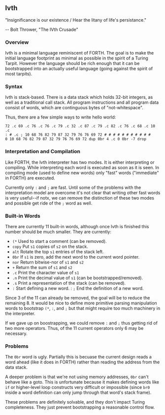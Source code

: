 ## Ivth

"Insignificance is our existence / Hear the litany of life's persistance."

-- Bolt Thrower, "The IVth Crusade"

### Overview

Ivth is a minimal language reminiscent of FORTH. The goal is to make
the initial language footprint as minimal as possible in the spirit of
a Turing Tarpit. However the language should be rich enough that it
can be bootstrapped into an actually useful language (going against
the spirit of most tarpits).

### Syntax

Ivth is stack-based. There is a data stack which holds 32-bit
integers, as well as a traditional call stack. All program
instructions and all program data consist of words, which are
continguous bytes of "not-whitespace".

Thus, there are a few simple ways to write hello world:

```
72 .c 69 .c 76 .c 76 .c 79 .c 32 .c 87 .c 79 .c 82 .c 76 .c 68 .c 10 .c
: # .c ; 10 68 76 82 79 87 32 79 76 76 69 72 # # # # # # # # # # #
0 10 68 76 82 79 87 32 79 76 76 69 72 dup 0br 4 .c 0 0br -7 drop
```

### Interpretation and Compilation

Like FORTH, the Ivth interpreter has two modes. It is either
interpreting or compiling. While interpreting each word is executed as
soon as it is seen. In compiling mode (used to define new words) only
"fast" words ("immediate" in FORTH) are executed.

Currently only `:` and `;` are fast. Until some of the problems with
the interpretation model are overcome it's not clear that writing
other fast words is very useful--if notx, we can remove the distinction
of these two modes and possible get ride of the `;` word as well.

### Built-in Words

There are currently 11 built-in words, although once Ivth is finished
this number should be much smaller. They are currently:

  * `(*` Used to start a comment (can be removed).
  * `copy` Put `s1` copies of `s2` on the stack.
  * `alt` Rotate the top `s1` entries of the stack left.
  * `0br` If `s1` is zero, add the next word to the current word pointer.
  * `nor` Return bitwise-nor of `s1` and `s2`
  * `+` Return the sum of `s1` and `s2`
  * `.c` Print the character value of `s1`
  * `.n` Print the decimal value of `s1` (can be bootstrapped/removed).
  * `.s` Print a representation of the stack (can be removed).
  * `:` Start defining a new word.
  : `;` End the definition of a new word.

Since 3 of the 11 can already be removed, the goal will be to reduce
the remaining 8. It would be nice to define more primitive parsing
manipulation words to bootstrap `(*`, `:`, and `;` but that might
require too much machinery in the interpreter.

If we gave up on boostrapping, we could remove `:` and `;` thus
getting rid of two more operators. Thus, of the 11 current operators
only 6 may be necessary.

### Problems

The `0br` word is ugly. Partially this is becuase the current design
reads a word ahead (like it does in FORTH) rather than reading the
address from the data stack.

A deeper problem is that we're not using memory addresses, `0br` can't
behave like a goto. This is unfortunate because it makes defining
words like `if` or higher-level loop constructs very difficult or
impossible (since `br0` inside a word definition can only jump through
that word's stack frame).

These problems are definitely solvable, and they don't impact Turing
completeness. They just prevent bootstrapping a reasonable control
flow.
